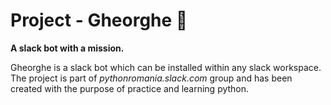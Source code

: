 # Project - Gheorghe 🤖

**A slack bot with a mission.** 

Gheorghe is a slack bot which can be installed within any slack workspace. The project is part of _pythonromania.slack.com_ group and has been created with the purpose of practice and learning python. 
